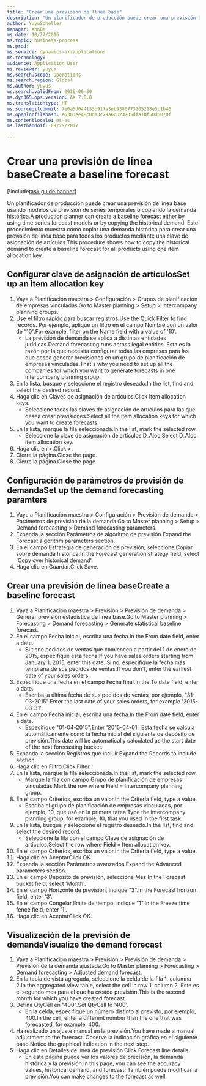 ```yaml
--- 
title: "Crear una previsión de línea base"
description: "Un planificador de producción puede crear una previsión de línea base usando modelos de previsión de series temporales o copiando la demanda histórica."
author: YuyuScheller
manager: AnnBe
ms.date: 10/27/2016
ms.topic: business-process
ms.prod: 
ms.service: dynamics-ax-applications
ms.technology: 
audience: Application User
ms.reviewer: yuyus
ms.search.scope: Operations
ms.search.region: Global
ms.author: yuyus
ms.search.validFrom: 2016-06-30
ms.dyn365.ops.version: AX 7.0.0
ms.translationtype: HT
ms.sourcegitcommit: 7e0a5d044133b917a3eb9386773205218e5c1b40
ms.openlocfilehash: e6363ee48c0d13c79a6c623205dfa10f50d6070f
ms.contentlocale: es-es
ms.lasthandoff: 09/29/2017

---
```

# <a name="create-a-baseline-forecast"></a><span data-ttu-id="10fc4-103">Crear una previsión de línea base</span><span class="sxs-lookup"><span data-stu-id="10fc4-103">Create a baseline forecast</span></span>

[!include[task guide banner](../../includes/task-guide-banner.md)]

<span data-ttu-id="10fc4-104">Un planificador de producción puede crear una previsión de línea base usando modelos de previsión de series temporales o copiando la demanda histórica.</span><span class="sxs-lookup"><span data-stu-id="10fc4-104">A production planner can create a baseline forecast either by using time series forecast models or by copying the historical demand.</span></span> <span data-ttu-id="10fc4-105">Este procedimiento muestra cómo copiar una demanda histórica para crear una previsión de línea base para todos los productos mediante una clave de asignación de artículos.</span><span class="sxs-lookup"><span data-stu-id="10fc4-105">This procedure shows how to copy the historical demand to create a baseline forecast for all products using one item allocation key.</span></span> 


## <a name="set-up-an-item-allocation-key"></a><span data-ttu-id="10fc4-106">Configurar clave de asignación de artículos</span><span class="sxs-lookup"><span data-stu-id="10fc4-106">Set up an item allocation key</span></span>
1. <span data-ttu-id="10fc4-107">Vaya a Planificación maestra > Configuración > Grupos de planificación de empresas vinculadas.</span><span class="sxs-lookup"><span data-stu-id="10fc4-107">Go to Master planning > Setup > Intercompany planning groups.</span></span>
2. <span data-ttu-id="10fc4-108">Use el filtro rápido para buscar registros.</span><span class="sxs-lookup"><span data-stu-id="10fc4-108">Use the Quick Filter to find records.</span></span> <span data-ttu-id="10fc4-109">Por ejemplo, aplique un filtro en el campo Nombre con un valor de “10”.</span><span class="sxs-lookup"><span data-stu-id="10fc4-109">For example, filter on the Name field with a value of '10'.</span></span>
    * <span data-ttu-id="10fc4-110">La previsión de demanda se aplica a distintas entidades jurídicas.</span><span class="sxs-lookup"><span data-stu-id="10fc4-110">Demand forecasting runs across legal entities.</span></span> <span data-ttu-id="10fc4-111">Esta es la razón por la que necesita configurar todas las empresas para las que desea generar previsiones en un grupo de planificación de empresas vinculadas.</span><span class="sxs-lookup"><span data-stu-id="10fc4-111">That's why you need to set up all the companies for which you want to generate forecasts in one intercompany planning group.</span></span>  
3. <span data-ttu-id="10fc4-112">En la lista, busque y seleccione el registro deseado.</span><span class="sxs-lookup"><span data-stu-id="10fc4-112">In the list, find and select the desired record.</span></span>
4. <span data-ttu-id="10fc4-113">Haga clic en Claves de asignación de artículos.</span><span class="sxs-lookup"><span data-stu-id="10fc4-113">Click Item allocation keys.</span></span>
    * <span data-ttu-id="10fc4-114">Seleccione todas las claves de asignación de artículos para las que desea crear previsiones.</span><span class="sxs-lookup"><span data-stu-id="10fc4-114">Select all the item allocation keys for which you want to create forecasts.</span></span>  
5. <span data-ttu-id="10fc4-115">En la lista, marque la fila seleccionada.</span><span class="sxs-lookup"><span data-stu-id="10fc4-115">In the list, mark the selected row.</span></span>
    * <span data-ttu-id="10fc4-116">Seleccione la clave de asignación de artículos D_Aloc.</span><span class="sxs-lookup"><span data-stu-id="10fc4-116">Select D_Aloc item allocation key.</span></span>  
6. <span data-ttu-id="10fc4-117">Haga clic en >.</span><span class="sxs-lookup"><span data-stu-id="10fc4-117">Click >.</span></span>
7. <span data-ttu-id="10fc4-118">Cierre la página.</span><span class="sxs-lookup"><span data-stu-id="10fc4-118">Close the page.</span></span>
8. <span data-ttu-id="10fc4-119">Cierre la página.</span><span class="sxs-lookup"><span data-stu-id="10fc4-119">Close the page.</span></span>

## <a name="set-up-the-demand-forecasting-paramters"></a><span data-ttu-id="10fc4-120">Configuración de parámetros de previsión de demanda</span><span class="sxs-lookup"><span data-stu-id="10fc4-120">Set up the demand forecasting paramters</span></span>
1. <span data-ttu-id="10fc4-121">Vaya a Planificación maestra > Configuración > Previsión de demanda > Parámetros de previsión de la demanda.</span><span class="sxs-lookup"><span data-stu-id="10fc4-121">Go to Master planning > Setup > Demand forecasting > Demand forecasting parameters.</span></span>
2. <span data-ttu-id="10fc4-122">Expanda la sección Parámetros de algoritmo de previsión.</span><span class="sxs-lookup"><span data-stu-id="10fc4-122">Expand the Forecast algorithm parameters section.</span></span>
3. <span data-ttu-id="10fc4-123">En el campo Estrategia de generación de previsión, seleccione Copiar sobre demanda histórica.</span><span class="sxs-lookup"><span data-stu-id="10fc4-123">In the Forecast generation strategy field, select 'Copy over historical demand'.</span></span>
4. <span data-ttu-id="10fc4-124">Haga clic en Guardar.</span><span class="sxs-lookup"><span data-stu-id="10fc4-124">Click Save.</span></span>

## <a name="create-a-baseline-forecast"></a><span data-ttu-id="10fc4-125">Crear una previsión de línea base</span><span class="sxs-lookup"><span data-stu-id="10fc4-125">Create a baseline forecast</span></span>
1. <span data-ttu-id="10fc4-126">Vaya a Planificación maestra > Previsión > Previsión de demanda > Generar previsión estadística de línea base.</span><span class="sxs-lookup"><span data-stu-id="10fc4-126">Go to Master planning > Forecasting > Demand forecasting > Generate statistical baseline forecast.</span></span>
2. <span data-ttu-id="10fc4-127">En el campo Fecha inicial, escriba una fecha.</span><span class="sxs-lookup"><span data-stu-id="10fc4-127">In the From date field, enter a date.</span></span>
    * <span data-ttu-id="10fc4-128">Si tiene pedidos de ventas que comiencen a partir del 1 de enero de 2015, especifique esta fecha.</span><span class="sxs-lookup"><span data-stu-id="10fc4-128">If you have sales orders starting from January 1, 2015, enter this date.</span></span> <span data-ttu-id="10fc4-129">Si no, especifique la fecha más temprana de sus pedidos de ventas.</span><span class="sxs-lookup"><span data-stu-id="10fc4-129">If you don't, enter the earliest date of your sales orders.</span></span>  
3. <span data-ttu-id="10fc4-130">Especifique una fecha en el campo Fecha final.</span><span class="sxs-lookup"><span data-stu-id="10fc4-130">In the To date field, enter a date.</span></span>
    * <span data-ttu-id="10fc4-131">Escriba la última fecha de sus pedidos de ventas, por ejemplo, "31-03-2015".</span><span class="sxs-lookup"><span data-stu-id="10fc4-131">Enter the last date of your sales orders, for example '2015-03-31'.</span></span>  
4. <span data-ttu-id="10fc4-132">En el campo Fecha inicial, escriba una fecha.</span><span class="sxs-lookup"><span data-stu-id="10fc4-132">In the From date field, enter a date.</span></span>
    * <span data-ttu-id="10fc4-133">Especifique "01-04-2015".</span><span class="sxs-lookup"><span data-stu-id="10fc4-133">Enter '2015-04-01'.</span></span> <span data-ttu-id="10fc4-134">Esta fecha se calcula automáticamente como la fecha inicial del siguiente de depósito de previsión.</span><span class="sxs-lookup"><span data-stu-id="10fc4-134">This date will be automatically calculated as the start date of the next forecasting bucket.</span></span>  
5. <span data-ttu-id="10fc4-135">Expanda la sección Registros que incluir.</span><span class="sxs-lookup"><span data-stu-id="10fc4-135">Expand the Records to include section.</span></span>
6. <span data-ttu-id="10fc4-136">Haga clic en Filtro.</span><span class="sxs-lookup"><span data-stu-id="10fc4-136">Click Filter.</span></span>
7. <span data-ttu-id="10fc4-137">En la lista, marque la fila seleccionada.</span><span class="sxs-lookup"><span data-stu-id="10fc4-137">In the list, mark the selected row.</span></span>
    * <span data-ttu-id="10fc4-138">Marque la fila con campo Grupo de planificación de empresas vinculadas.</span><span class="sxs-lookup"><span data-stu-id="10fc4-138">Mark the row where Field = Intercompany planning group.</span></span>  
8. <span data-ttu-id="10fc4-139">En el campo Criterios, escriba un valor.</span><span class="sxs-lookup"><span data-stu-id="10fc4-139">In the Criteria field, type a value.</span></span>
    * <span data-ttu-id="10fc4-140">Escriba el grupo de planificación de empresas vinculadas, por ejemplo, 10, que usó en la primera tarea.</span><span class="sxs-lookup"><span data-stu-id="10fc4-140">Type the intercompany planning group, for example, 10, that you used in the first task.</span></span>  
9. <span data-ttu-id="10fc4-141">En la lista, busque y seleccione el registro deseado.</span><span class="sxs-lookup"><span data-stu-id="10fc4-141">In the list, find and select the desired record.</span></span>
    * <span data-ttu-id="10fc4-142">Seleccione la fila con el campo Clave de asignación de artículos.</span><span class="sxs-lookup"><span data-stu-id="10fc4-142">Select the row where Field = Item allocation key.</span></span>  
10. <span data-ttu-id="10fc4-143">En el campo Criterios, escriba un valor.</span><span class="sxs-lookup"><span data-stu-id="10fc4-143">In the Criteria field, type a value.</span></span>
11. <span data-ttu-id="10fc4-144">Haga clic en Aceptar</span><span class="sxs-lookup"><span data-stu-id="10fc4-144">Click OK.</span></span>
12. <span data-ttu-id="10fc4-145">Expanda la sección Parámetros avanzados.</span><span class="sxs-lookup"><span data-stu-id="10fc4-145">Expand the Advanced parameters section.</span></span>
13. <span data-ttu-id="10fc4-146">En el campo Depósito de previsión, seleccione Mes.</span><span class="sxs-lookup"><span data-stu-id="10fc4-146">In the Forecast bucket field, select 'Month'.</span></span>
14. <span data-ttu-id="10fc4-147">En el campo Horizonte de previsión, indique "3".</span><span class="sxs-lookup"><span data-stu-id="10fc4-147">In the Forecast horizon field, enter '3'.</span></span>
15. <span data-ttu-id="10fc4-148">En el campo Congelar límite de tiempo, indique "1".</span><span class="sxs-lookup"><span data-stu-id="10fc4-148">In the Freeze time fence field, enter '1'.</span></span>
16. <span data-ttu-id="10fc4-149">Haga clic en Aceptar</span><span class="sxs-lookup"><span data-stu-id="10fc4-149">Click OK.</span></span>

## <a name="visualize-the-demand-forecast"></a><span data-ttu-id="10fc4-150">Visualización de la previsión de demanda</span><span class="sxs-lookup"><span data-stu-id="10fc4-150">Visualize the demand forecast</span></span>
1. <span data-ttu-id="10fc4-151">Vaya a Planificación maestra > Previsión > Previsión de demanda > Previsión de la demanda ajustada.</span><span class="sxs-lookup"><span data-stu-id="10fc4-151">Go to Master planning > Forecasting > Demand forecasting > Adjusted demand forecast.</span></span>
2. <span data-ttu-id="10fc4-152">En la tabla de vista agregada, seleccione la celda de la fila 1, columna 2.</span><span class="sxs-lookup"><span data-stu-id="10fc4-152">In the aggregated view table, select the cell in row 1, column 2.</span></span> <span data-ttu-id="10fc4-153">Este es el segundo mes para el que ha creado previsión.</span><span class="sxs-lookup"><span data-stu-id="10fc4-153">This is the second month for which you have created forecast.</span></span>
3. <span data-ttu-id="10fc4-154">Defina QtyCell en "400".</span><span class="sxs-lookup"><span data-stu-id="10fc4-154">Set QtyCell to '400'.</span></span>
    * <span data-ttu-id="10fc4-155">En la celda, especifique un número distinto al previsto, por ejemplo, 400.</span><span class="sxs-lookup"><span data-stu-id="10fc4-155">In the cell, enter a different number than the one that was forecasted, for example, 400.</span></span>  
4. <span data-ttu-id="10fc4-156">Ha realizado un ajuste manual en la previsión.</span><span class="sxs-lookup"><span data-stu-id="10fc4-156">You have made a manual adjustment to the forecast.</span></span> <span data-ttu-id="10fc4-157">Observe la indicación gráfica en el siguiente paso.</span><span class="sxs-lookup"><span data-stu-id="10fc4-157">Notice the graphical indication in the next step.</span></span>
5. <span data-ttu-id="10fc4-158">Haga clic en Detalles de línea de previsión.</span><span class="sxs-lookup"><span data-stu-id="10fc4-158">Click Forecast line details.</span></span>
    * <span data-ttu-id="10fc4-159">En esta página puede ver los valores de precisión, la demanda histórica y la previsión.</span><span class="sxs-lookup"><span data-stu-id="10fc4-159">In this page, you can see the accuracy values, historical demand, and forecast.</span></span> <span data-ttu-id="10fc4-160">También puede modificar la previsión.</span><span class="sxs-lookup"><span data-stu-id="10fc4-160">You can make changes to the forecast as well.</span></span>  


